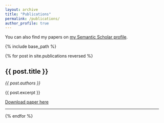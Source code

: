 ```yaml
---
layout: archive
title: "Publications"
permalink: /publications/
author_profile: true
---
```


You can also find my papers on [my Semantic Scholar profile](https://www.semanticscholar.org/author/Mark-Rofin/2187576116).

{% include base_path %}

{% for post in site.publications reversed %}
  <h2>{{ post.title }}</h2>
  <p><em>{{ post.authors }}</em></p>
  <p>{{ post.excerpt }}</p>
  <a href="{{ post.paperurl }}">Download paper here</a>
  <hr>
{% endfor %}
